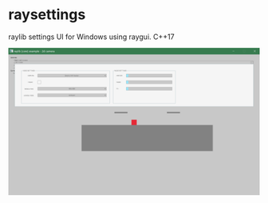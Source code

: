 # raysettings
raylib settings UI for Windows using raygui.
C++17

![raysettingsWindow](https://github.com/StanleySoftware/readme_img/blob/main/raysettingsWindow.PNG)
